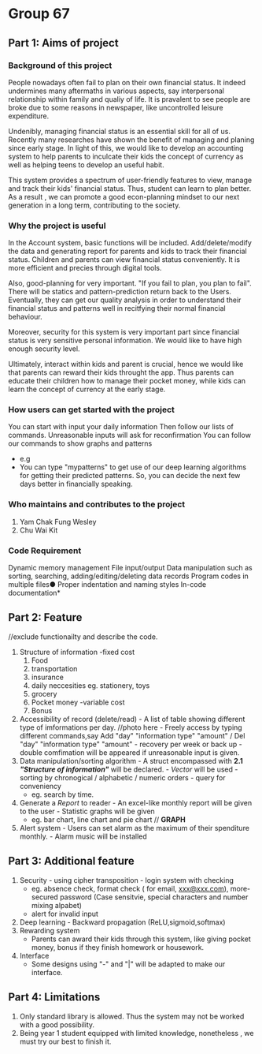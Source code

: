 # **Group 67**
## **Part 1: Aims of project**
### **Background of this project**
   People nowadays often fail to plan on their own financial status.  It indeed undermines many aftermaths in various aspects, say interpersonal relationship within family and qualiy of life. It is pravalent to see people are broke due to some reasons in newspaper, like uncontrolled leisure expenditure. 
 
  Undenibly, managing financial status is an essential skill for all of us. Recently many researches have shown the benefit of managing and planing since early stage. In light of this, we would like to develop an accounting system to help parents to inculcate their kids the concept of currency as well as helping teens to develop an useful habit.
 
  This system provides a spectrum of user-friendly features to view, manage and track their kids' financial status. Thus, student can learn to plan better. As a result , we can promote a good econ-planning mindset to our next generation in a long term, contributing to the society. 
 
### **Why the project is useful**  
 In the Account system, basic functions will be included. Add/delete/modify the data and generating report for parents and kids to track their financial status. Children and parents can view financial status conveniently. It is more efficient and precies through digital tools.
 
 Also, good-planning for very important. "If you fail to plan, you plan to fail". There will be statics and pattern-prediction return back to the Users. Eventually, they can get our quality analysis in order to understand their financial status and patterns well in recitfying their normal financial behaviour.
 
 Moreover, security for this system is very important part since financial status is very sensitive personal information. We would like to have high enough security level.
 
 Ultimately, interact within kids and parent is crucial, hence we would like that parents can reward their kids throught the app. Thus parents can educate their children how to manage their pocket money, while kids can learn the concept of currency at the early stage. 

### **How users can get started with the project**
  You can start with input your daily information
  Then follow our lists of commands.
  Unreasonable inputs will ask for reconfirmation
  You can follow our commands to show graphs and patterns
  - e.g
   - You can type "mypatterns" to get use of our deep learning algorithms for getting their predicted patterns. So, you can decide the next few days better in financially speaking.

### **Who maintains and contributes to the project**
1. Yam Chak Fung Wesley
2. Chu Wai Kit
### **Code Requirement**
Dynamic memory management
File input/output
Data manipulation such as sorting, searching, adding/editing/deleting data records
Program codes in multiple files●
Proper indentation and naming styles
In-code documentation*
## **Part 2: Feature**
  //exclude functionailty and describe the code.
  1. Structure of information
    -fixed cost
      1. Food
      2. transportation
      3. insurance
      4. daily neccesities
         eg. stationery, toys
      5. grocery
      6. Pocket money
    -variable cost
      1. Bonus
  2. Accessibility of record (delete/read)
    - A list of table showing different type of imformations per day.
    //photo here
    - Freely access by typing different commands,say Add "day" "information type" "amount" / Del "day" "information type" "amount"
    - recovery per week or back up 
    - double comfimation will be appeared if unreasonable input is given.
  3. Data manipulation/sorting algorithm
    - A struct encompassed with **2.1 _"Structure of information"_** will be declared.
    - *Vector <struct>* will be used
    - sorting by chronogical / alphabetic / numeric orders
    - query for conveniency 
      - eg. search by time. 
  4. Generate a *Report* to reader
    - An excel-like monthly report will be given to the user
    - Statistic graphs will be given 
      - eg. bar chart, line chart and pie chart 
    // **GRAPH**
  5. Alert system
    - Users can set alarm as the maximum of their spenditure monthly.
    - Alarm music will be installed
## **Part 3: Additional feature**
  1. Security
    - using cipher transposition
    - login system with checking 
       - eg. absence check, format check ( for email, xxx@xxx.com), more-secured password (Case sensitvie, special characters and number mixing alpabet)
       - alert for invalid input
  2. Deep learning
    - Backward propagation (ReLU,sigmoid,softmax)
  3. Rewarding system
     - Parents can award their kids through this system, like giving pocket money, bonus if they finish homework or housework. 
  4. Interface
     - Some designs using "-" and "|" will be adapted to make our interface.
## **Part 4: Limitations**
 1. Only standard library is allowed. Thus the system may not be worked with a good possibility. 
 2. Being year 1 student equipped with limited knowledge, nonetheless , we must try our best to finish it. 
